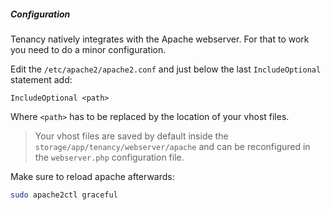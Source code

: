 ##### Configuration

Tenancy natively integrates with the Apache webserver. For that to work you need
to do a minor configuration.

Edit the `/etc/apache2/apache2.conf` and just below the last `IncludeOptional` statement
add:

```apacheconfig
IncludeOptional <path>
```

Where `<path>` has to be replaced by the location of your vhost files.

> Your vhost files are saved by default inside the `storage/app/tenancy/webserver/apache` and
can be reconfigured in the `webserver.php` configuration file.

Make sure to reload apache afterwards:

```bash
sudo apache2ctl graceful
```